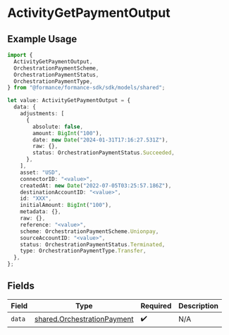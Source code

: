 # ActivityGetPaymentOutput

## Example Usage

```typescript
import {
  ActivityGetPaymentOutput,
  OrchestrationPaymentScheme,
  OrchestrationPaymentStatus,
  OrchestrationPaymentType,
} from "@formance/formance-sdk/sdk/models/shared";

let value: ActivityGetPaymentOutput = {
  data: {
    adjustments: [
      {
        absolute: false,
        amount: BigInt("100"),
        date: new Date("2024-01-31T17:16:27.531Z"),
        raw: {},
        status: OrchestrationPaymentStatus.Succeeded,
      },
    ],
    asset: "USD",
    connectorID: "<value>",
    createdAt: new Date("2022-07-05T03:25:57.186Z"),
    destinationAccountID: "<value>",
    id: "XXX",
    initialAmount: BigInt("100"),
    metadata: {},
    raw: {},
    reference: "<value>",
    scheme: OrchestrationPaymentScheme.Unionpay,
    sourceAccountID: "<value>",
    status: OrchestrationPaymentStatus.Terminated,
    type: OrchestrationPaymentType.Transfer,
  },
};
```

## Fields

| Field                                                                             | Type                                                                              | Required                                                                          | Description                                                                       |
| --------------------------------------------------------------------------------- | --------------------------------------------------------------------------------- | --------------------------------------------------------------------------------- | --------------------------------------------------------------------------------- |
| `data`                                                                            | [shared.OrchestrationPayment](../../../sdk/models/shared/orchestrationpayment.md) | :heavy_check_mark:                                                                | N/A                                                                               |